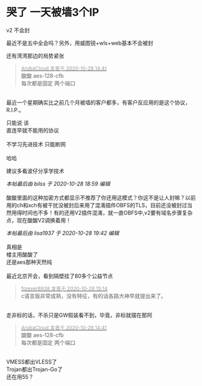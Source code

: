 # 哭了 一天被墙3个IP


v2 不会封

最近不是五中全会吗？另外，用威图锐+wls+web基本不会被封<img src="static/image/smiley/default/lol.gif" smilieid="12" border="0" alt="" />

还有湾湾那边的局势紧张

<div class="quote"><blockquote><font size="2"><a href="https://www.hostloc.com/forum.php?mod=redirect&amp;goto=findpost&amp;pid=9364056&amp;ptid=759401" target="_blank"><font color="#999999">ArubaCloud 发表于 2020-10-28 14:41</font></a></font><br />
酸酸 aes-128-cfb <br />
每次都是固定 两个端口</blockquote></div><br />
最近一个星期确实比之前几个月被墙的客户都多，有客户反应用的是这个协议，R.I.P.。

只能说 该<br />
直连早就不能用的协议<br />
<br />
不学习先进技术 只能断网<br />
<br />
哈哈

建议多看波仔分享学技术

<i class="pstatus"> 本帖最后由 bilss 于 2020-10-28 18:59 编辑 </i><br />
<br />
酸酸里面的这种加密方式都显示不推荐了你还用这模式？你这不是让人封嘛？以前用的ch和xch有被干扰没被封后来用了混淆插件OBFS的TLS，目前还没被封过当然用得时间也不多！有的还用V2插件混淆，就一直OBFS中,v2要有域名步骤复杂点，现在酸酸V2调换着用！

<i class="pstatus"> 本帖最后由 lisa1937 于 2020-10-28 19:42 编辑 </i><br />
<br />
真相是<br />
楼主用酸酸了<br />
还是aes那种天然纯<br />
<br />
最近北京开会，看到隔壁挂了80多个公益节点<br />


<div class="quote"><blockquote><font size="2"><a href="https://www.hostloc.com/forum.php?mod=redirect&amp;goto=findpost&amp;pid=9364238&amp;ptid=759401" target="_blank"><font color="#999999">forever8938 发表于 2020-10-28 15:14</font></a></font><br />
c语言版非常成熟，没有特征，有的话各路大神早就提出来了。</blockquote></div><br />
走非标的话，不杀只是GW假装看不到，毕竟，非标就摆在那阿

<div class="quote"><blockquote><font size="2"><a href="https://www.hostloc.com/forum.php?mod=redirect&amp;goto=findpost&amp;pid=9364056&amp;ptid=759401" target="_blank"><font color="#999999">ArubaCloud 发表于 2020-10-28 14:41</font></a></font><br />
酸酸 aes-128-cfb <br />
每次都是固定 两个端口</blockquote></div><br />
VMESS都出VLESS了<br />
Trojan都出Trojan-Go了<br />
还在用55？<img id="aimg_QU7hF" onclick="zoom(this, this.src, 0, 0, 0)" class="zoom" src="https://cdn.jsdelivr.net/gh/hishis/forum-master/public/images/patch.gif" onmouseover="img_onmouseoverfunc(this)" onload="thumbImg(this)" border="0" alt="" />
